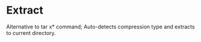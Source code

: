 # Extract
Alternative to tar x* command; Auto-detects compression type and extracts to current directory.
